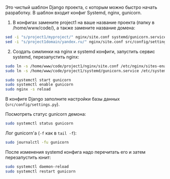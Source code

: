 Это чистый шаблон Django проекта, с которым можно быстро начать разработку. В шаблон входит конфиг Systemd, nginx, gunicorn.

1. В конфигах замените project1 на ваше название проекта (папку в /home/www/code/), а также замените название домена:

```bash
sed -i "s/project1/myproject/" nginx/site.conf systemd/gunicorn.service
sed -i "s/project1domain/yandex.ru/" nginx/site.conf src/config/settings.py
```

2. Создать симлинки на nginx и systemd конфиги, запустить сервис systemd, перезапустить nginx:

```bash
sudo ln -s /home/www/code/project1/nginx/site.conf /etc/nginx/sites-enabled/
sudo ln -s /home/www/code/project1/systemd/gunicorn.service /etc/systemd/system/

sudo systemctl start gunicorn
sudo systemctl enable gunicorn
sudo nginx -s reload
```

В конфиге Django заполните настройки базы данных (`src/config/settings.py`).


Посмотреть статус gunicorn демона:

```bash
sudo systemctl status gunicorn
```

Лог gunicorn'а (`-f` как в `tail -f`):

```bash
sudo journalctl -fu gunicorn
```

После изменения systemd конфига надо перечитать его и затем перезапустить юнит:

```bash
sudo systemctl daemon-reload
sudo systemctl restart gunicorn
```
